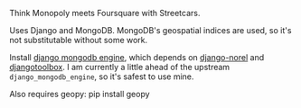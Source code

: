 Think Monopoly meets Foursquare with Streetcars. 

Uses Django and MongoDB. MongoDB's geospatial indices are used, so it's not 
substitutable without some work. 

Install [django mongodb engine](http://django-mongodb.org/topics/setup.html),
which depends on 
[django-norel](http://www.allbuttonspressed.com/projects/django-nonrel) and 
[djangotoolbox](http://www.allbuttonspressed.com/projects/djangotoolbox). 
I am currently a little ahead of the upstream `django_mongodb_engine`, so it's safest to use mine.

Also requires geopy:
    pip install geopy


